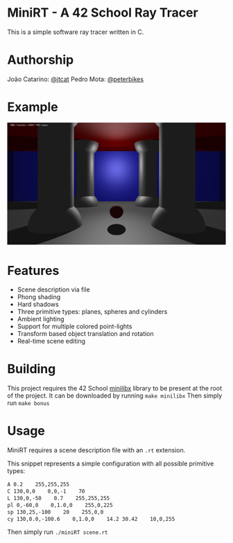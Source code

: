 # MiniRT - A 42 School Ray Tracer
This is a simple software ray tracer written in C.
# Authorship
João Catarino: [@jtcat](https://github.com/jtcat)
Pedro Mota: [@peterbikes](https://github.com/peterbikes)

# Example
![demo](demo.png)

# Features
- Scene description via file
- Phong shading
- Hard shadows
- Three primitive types: planes, spheres and cylinders
- Ambient lighting
- Support for multiple colored point-lights
- Transform based object translation and rotation
- Real-time scene editing
# Building
This project requires the 42 School [minilibx](https://github.com/42Paris/minilibx-linux) library to be present at the root of the project.
It can be downloaded by running `make minilibx`
Then simply run `make bonus`
# Usage
MiniRT requires a scene description file with an `.rt` extension.

This snippet represents a simple configuration with all possible primitive types:
```
A 0.2    255,255,255
C 130,0,0    0,0,-1    70
L 130,0,-50    0.7    255,255,255
pl 0,-60,0    0,1.0,0    255,0,225
sp 130,25,-100    20    255,0,0
cy 130,0.0,-100.6    0,1.0,0    14.2 30.42    10,0,255
```

Then simply run
`./miniRT scene.rt`
